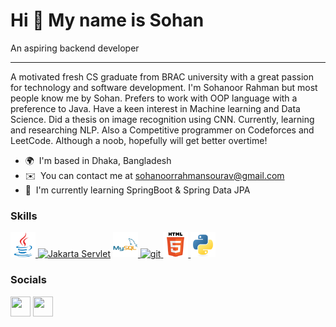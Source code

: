 Hi 👋 My name is Sohan
================================

An aspiring backend developer  

-----------------

A motivated fresh CS graduate from BRAC university with a great passion for technology and software development. I'm Sohanoor Rahman but most people know me by Sohan. Prefers to work with OOP language with a preference to Java. Have a keen interest in Machine learning and Data Science. Did a thesis on image recognition using CNN. Currently, learning and researching NLP. Also a Competitive programmer on Codeforces and LeetCode. Although a noob, hopefully will get better overtime!

* 🌍  I'm based in Dhaka, Bangladesh
* ✉️  You can contact me at [sohanoorrahmansourav@gmail.com](mailto:sohanoorrahmansourav@gmail.com)
* 🧠  I'm currently learning SpringBoot & Spring Data JPA


### Skills

<p align="left"> 
 </a> <a href="https://www.java.com" target="_blank" rel="noreferrer"> <img src="https://raw.githubusercontent.com/devicons/devicon/master/icons/java/java-original.svg" alt="java" width="40" height="40"/> </a><!--<a href="https://spring.io/" target="_blank" rel="noreferrer"> <img src="https://www.vectorlogo.zone/logos/springio/springio-icon.svg" alt="spring" width="40" height="40"/> </a> --><!-- <a href="https://ibb.co/CmvkzZ0" target="_blank"><img src="https://i.ibb.co/LY6L8Wp/spring-boot-logo.png" alt="spring-boot-logo" width="37" height="36"></a>--><a href="https://jakarta.ee/specifications/servlet/"><img src="https://i.ibb.co/cTfr3wx/36201228-16.png" alt="Jakarta Servlet" width="40" height="40"></a> <a href="https://www.mysql.com/" target="_blank" rel="noreferrer"> <img src="https://raw.githubusercontent.com/devicons/devicon/master/icons/mysql/mysql-original-wordmark.svg" alt="mysql" width="40" height="40"/> </a><a href="https://git-scm.com/" target="_blank" rel="noreferrer"> <img src="https://www.vectorlogo.zone/logos/git-scm/git-scm-icon.svg" alt="git" width="40" height="40"/> </a> <a href="https://www.w3.org/html/" target="_blank" rel="noreferrer"> <img src="https://raw.githubusercontent.com/devicons/devicon/master/icons/html5/html5-original-wordmark.svg" alt="html5" width="40" height="40"/> <a href="https://www.python.org" target="_blank" rel="noreferrer"> <img src="https://raw.githubusercontent.com/devicons/devicon/master/icons/python/python-original.svg" alt="python" width="40" height="40"/></a><!--<a href="https://www.w3.org/TR/CSS/#css" target="_blank" rel="noreferrer"><img src="https://raw.githubusercontent.com/danielcranney/readme-generator/main/public/icons/skills/css3-colored.svg" width="36" height="36" alt="CSS3" /></a>-->
</p>



### Socials

<p align="left"> 
<a href="https://www.linkedin.com/in/sohanoor-rahman" target="_blank"><img src="https://raw.githubusercontent.com/danielcranney/readme-generator/main/public/icons/socials/linkedin.svg" width="32" height="32" /></a> <a href="https://www.twitter.com/nottSohan" target="_blank"><img src="https://raw.githubusercontent.com/danielcranney/readme-generator/main/public/icons/socials/twitter.svg" width="32" height="32" /></a></p>
